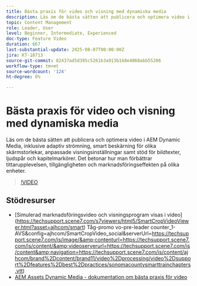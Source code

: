 ```yaml
---
title: Bästa praxis för video och visning med dynamiska media
description: Läs om de bästa sätten att publicera och optimera video i AEM Dynamic Media, inklusive adaptiv strömning, smart beskärning för olika skärmstorlekar, anpassade visningsinställningar samt stöd för bildtexter, ljudspår och kapitelmarkörer.
topic: Content Management
role: Leader, User
level: Beginner, Intermediate, Experienced
doc-type: Feature Video
duration: 667
last-substantial-update: 2025-08-07T00:00:00Z
jira: KT-18713
source-git-commit: 82437ad5d395c5261b3a913b168e4068abb55206
workflow-type: tm+mt
source-wordcount: '124'
ht-degree: 0%

---
```



# Bästa praxis för video och visning med dynamiska media

Läs om de bästa sätten att publicera och optimera video i AEM Dynamic Media, inklusive adaptiv strömning, smart beskärning för olika skärmstorlekar, anpassade visningsinställningar samt stöd för bildtexter, ljudspår och kapitelmarkörer. Det betonar hur man förbättrar tittarupplevelsen, tillgängligheten och marknadsföringseffekten på olika enheter.

>[!VIDEO](https://video.tv.adobe.com/v/3470682/?learn=on&enablevpops&captions=swe)

## Stödresurser

* [Simulerad marknadsföringsvideo och visningsprogram visas i video]&#x200B;(https://techsupport.scene7.com/s7viewers/html5/SmartCropVideoViewer.html?asset=ajhcom/smart) Tåg-promo vo-pre-leader counter_1-AVS&amp;config=ajhcom/SmartCropVideo_social&amp;serverUrl=https://techsupport.scene7.com/is/image/&amp;contenturl=https://techsupport.scene7.com/is/content/&amp;videoserverurl=https://techsupport.scene7.com/is/content&amp;navigation=https://techsupport.scene7.com/is/content/ajhcom/brand%2Dcontent/brand11/video%2Dprocessing/video%2Dsupport%2Dfeatures%2Dbest%2Dpractices/sonomacountysmarttrainchapters.vtt)
* [AEM Assets Dynamic Media - dokumentation om bästa praxis för video](https://experienceleague.adobe.com/en/docs/experience-manager-65/content/assets/dynamicvideo#best-practice-using-the-html-video-viewer)
